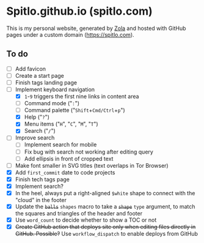 # Spitlo.github.io (spitlo.com)

This is my personal website, generated by [Zola](https://getzola.org) and hosted with GitHub pages under a custom domain (<https://spitlo.com>).

## To do

- [ ] Add favicon
- [ ] Create a start page
- [ ] Finish tags landing page
- [ ] Implement keyboard navigation
  - [x] `1`-`9` triggers the first nine links in content area
  - [ ] Command mode ("`:`")
  - [ ] Command palette ("`Shift`+`Cmd/Ctrl`+`p`")
  - [x] Help ("`?`")
  - [x] Menu items ("`H`", "`C`", "`M`", "`T`")
  - [x] Search ("`/`")
- [ ] Improve search
  - [ ] Implement search for mobile
  - [ ] Fix bug with search not working after editing query
  - [ ] Add ellipsis in front of cropped text
- [ ] Make font smaller in SVG titles (text overlaps in Tor Browser)
- [x] Add `first_commit` date to code projects
- [x] Finish tech tags page
- [x] Implement search?
- [x] In the heel, always put a right-aligned `$white` shape to connect with the "cloud" in the footer
- [x] Update the ~~`balls`~~ `shapes` macro to take a ~~`shape`~~ `type` argument, to match the squares and triangles of the header and footer
- [x] Use `word_count` to decide whether to show a TOC or not
- [x] ~~Create GitHub action that deploys site only when editing files directly in GitHub. Possible?~~ Use `workflow_dispatch` to enable deploys from GitHub
